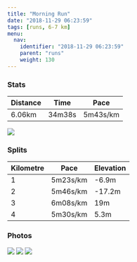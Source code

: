```yaml
---
title: "Morning Run"
date: "2018-11-29 06:23:59"
tags: [runs, 6-7 km]
menu:
  nav:
    identifier: "2018-11-29 06:23:59"
    parent: "runs"
    weight: 130
---
```


### Stats

| Distance | Time | Pace |
|----------|------|------|
|6.06km|34m38s|5m43s/km|

<img src='https://maps.googleapis.com/maps/api/staticmap?maptype=roadmap&path=enc:a~r{FcdfLs@sB`OeR~BbBbAiBuDPuHmKv@qBqG_NwGkXRwBhB}@WcBvLsQgKaPdAy@xIpLzF{IsBqAy@uGiDbFcDXjCnCk@~AkFeDzJfP}L`RR|BgFtEdLfPhDvK_@bB`ChCf@tKrAhByEhM_EhEx@nB&key=AIzaSyAfqMeaZ1CCJFGP5cWud__oZnT_Pybg-1M&size=800x800&markers=color:yellow|label:S|41.38993,2.16658&markers=color:green|label:F|41.38981999999998,2.1664100000000004'>

### Splits

| Kilometre | Pace | Elevation |
|------|------|-----------|
|1|5m23s/km|-6.9m|
|2|5m46s/km|-17.2m|
|3|6m08s/km|19m|
|4|5m30s/km|5.3m|

### Photos
<img src='https://dgtzuqphqg23d.cloudfront.net/Sp9zcbLDh_MU_vH6zVmjQb0l2MqphOTR_jRGlhyqPCM-768x576.jpg'>

<img src='https://dgtzuqphqg23d.cloudfront.net/4SERn29L1txPY1XLy-KjZ9mp7WrL5ZV2CnZNyg3EKXU-576x768.jpg'>

<img src='https://dgtzuqphqg23d.cloudfront.net/_UB2-D3fQ0iBmkWS2VUll_YOFx5kz1Lpm4U0zF-uHmY-576x768.jpg'>
